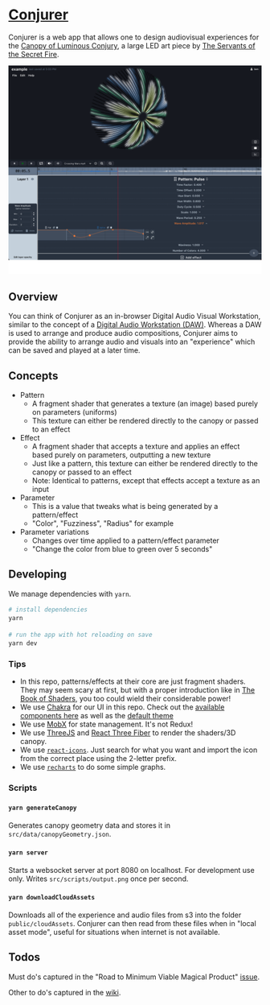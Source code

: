 # [Conjurer](https://canopyconjurer.vercel.app)

Conjurer is a web app that allows one to design audiovisual experiences for the [Canopy of Luminous Conjury](https://se.cretfi.re/canopy/), a large LED art piece by [The Servants of the Secret Fire](https://se.cretfi.re/).

![Conjurer screenshot](public/example.png)

## Overview

You can think of Conjurer as an in-browser Digital Audio Visual Workstation, similar to the concept of a [Digital Audio Workstation (DAW)](https://en.wikipedia.org/wiki/Digital_audio_workstation). Whereas a DAW is used to arrange and produce audio compositions, Conjurer aims to provide the ability to arrange audio and visuals into an "experience" which can be saved and played at a later time.

## Concepts

- Pattern
  - A fragment shader that generates a texture (an image) based purely on parameters (uniforms)
  - This texture can either be rendered directly to the canopy or passed to an effect
- Effect
  - A fragment shader that accepts a texture and applies an effect based purely on parameters, outputting a new texture
  - Just like a pattern, this texture can either be rendered directly to the canopy or passed to an effect
  - Note: Identical to patterns, except that effects accept a texture as an input
- Parameter
  - This is a value that tweaks what is being generated by a pattern/effect
  - "Color", "Fuzziness", "Radius" for example
- Parameter variations
  - Changes over time applied to a pattern/effect parameter
  - "Change the color from blue to green over 5 seconds"

## Developing

We manage dependencies with `yarn`.

```bash
# install dependencies
yarn

# run the app with hot reloading on save
yarn dev
```

### Tips

- In this repo, patterns/effects at their core are just fragment shaders. They may seem scary at first, but with a proper introduction like in [The Book of Shaders](https://thebookofshaders.com/), you too could wield their considerable power!
- We use [Chakra](https://chakra-ui.com/) for our UI in this repo. Check out the [available components here](https://chakra-ui.com/docs/components) as well as the [default theme](https://chakra-ui.com/docs/styled-system/theme)
- We use [MobX](https://github.com/mobxjs/mobx) for state management. It's not Redux!
- We use [ThreeJS](https://threejs.org/) and [React Three Fiber](https://docs.pmnd.rs/react-three-fiber/getting-started/introduction) to render the shaders/3D canopy.
- We use [`react-icons`](https://react-icons.github.io/react-icons/search). Just search for what you want and import the icon from the correct place using the 2-letter prefix.
- We use [`recharts`](https://recharts.org/en-US/api) to do some simple graphs.

### Scripts

#### `yarn generateCanopy`

Generates canopy geometry data and stores it in `src/data/canopyGeometry.json`.

#### `yarn server`

Starts a websocket server at port 8080 on localhost. For development use only. Writes `src/scripts/output.png` once per second.

#### `yarn downloadCloudAssets`

Downloads all of the experience and audio files from s3 into the folder `public/cloudAssets`. Conjurer can then read from these files when in "local asset mode", useful for situations when internet is not available.

## Todos

Must do's captured in the "Road to Minimum Viable Magical Product" [issue](https://github.com/SotSF/conjurer/issues/26).

Other to do's captured in the [wiki](https://github.com/SotSF/conjurer/wiki).
